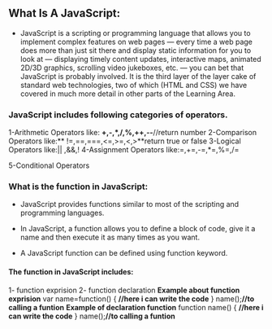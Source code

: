 ## What Is A JavaScript:
* JavaScript is a scripting or programming language that allows you to implement complex features on web pages — every time a web page does more than just sit there and display static information for you to look at — displaying timely content updates, interactive maps, animated 2D/3D graphics, scrolling video jukeboxes, etc. — you can bet that JavaScript is probably involved. It is the third layer of the layer cake of standard web technologies, two of which (HTML and CSS) we have covered in much more detail in other parts of the Learning Area.

### JavaScript includes following categories of operators.

1-Arithmetic Operators like: **+,-,*,/,%,++,--**//return number
2-Comparison Operators like:** !=,==,===,<=,>=,<,>**return true or false 
3-Logical Operators like:|| ,&&,!
4-Assignment Operators like:=,+=,-=,*=,%=,/=

5-Conditional Operators

### What is the function in JavaScript:
* JavaScript provides functions similar to most of the scripting and programming languages.

 * In JavaScript, a function allows you to define a block of code, give it a name and then execute it as many times as you want.

* A JavaScript function can be defined using function keyword.
#### The function in JavaScript includes:
1- function exprision 
2- function declaration
**Example about function exprision**
var name=function()
{
  **//here i can write the code**
}
name();**//to calling a funtion**
**Example of declaration function**
function name()
{
  **//here i can write the code**
}
name();**//to calling a funtion**

